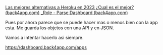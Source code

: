 [Las mejores alternativas a Heroku en 2023 ¿Cual es el mejor? (back4app.com)](https://blog.back4app.com/es/alternativas-a-heroku/)
[_Role - Parse Dashboard (back4app.com)](https://parse-dashboard.back4app.com/apps/4c0034aa-f911-4805-80a3-fed57e2ba0e3/browser/_Role)


Pues por ahora parece que se puede hacer mas o menos bien con la app esta. Me guarda los objetos con una API y en JSON. 

Vamos a intentar hacerlo asi siempre. 

https://dashboard.back4app.com/apps

